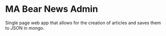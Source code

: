 # MA Bear News Admin

Single page web app that allows for the creation of articles and saves them to JSON in mongo.
